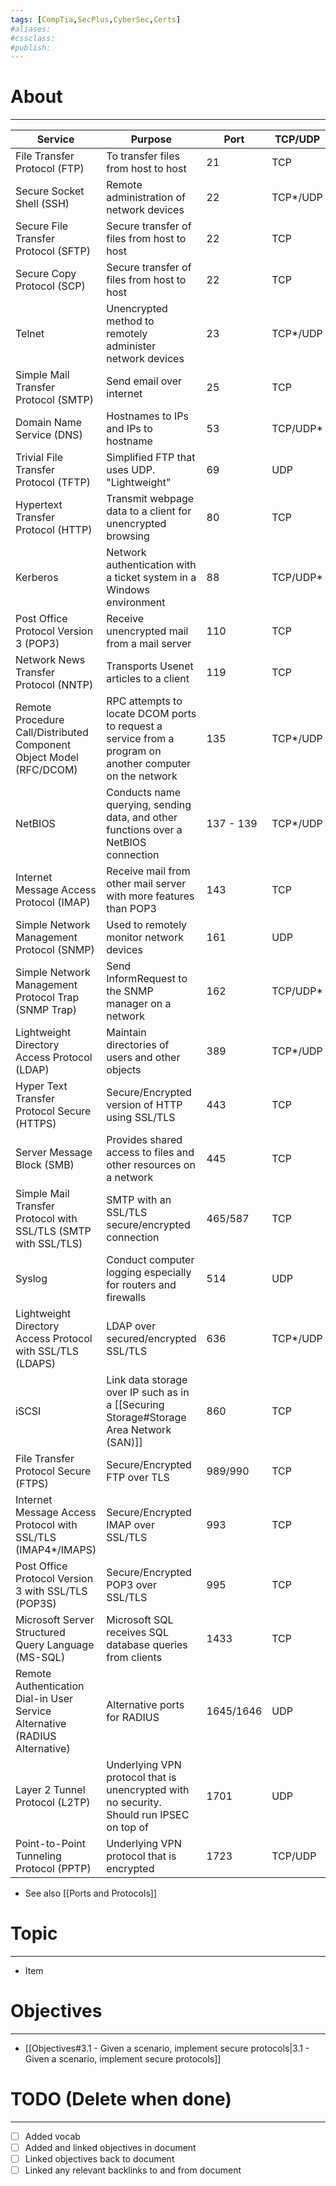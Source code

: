 ```yaml
---
tags: [CompTia,SecPlus,CyberSec,Certs]
#aliases:
#cssclass:
#publish:
---
```


# About
---

| Service                                                                     | Purpose                                                                                                  | Port      | TCP/UDP  |
| --------------------------------------------------------------------------- | -------------------------------------------------------------------------------------------------------- | --------- | -------- |
| File Transfer Protocol (FTP)                                                | To transfer files from host to host                                                                      | 21        | TCP      |
| Secure Socket Shell (SSH)                                                   | Remote administration of network devices                                                                 | 22        | TCP*/UDP |
| Secure File Transfer Protocol (SFTP)                                        | Secure transfer of files from host to host                                                               | 22        | TCP      |
| Secure Copy Protocol (SCP)                                                  | Secure transfer of files from host to host                                                               | 22        | TCP      |
| Telnet                                                                      | Unencrypted method to remotely administer network devices                                                | 23        | TCP*/UDP |
| Simple Mail Transfer Protocol (SMTP)                                        | Send email over internet                                                                                 | 25        | TCP      |
| Domain Name Service (DNS)                                                   | Hostnames to IPs and IPs to hostname                                                                     | 53        | TCP/UDP* |
| Trivial File Transfer Protocol (TFTP)                                       | Simplified FTP that uses UDP. "Lightweight"                                                              | 69        | UDP      |
| Hypertext Transfer Protocol (HTTP)                                          | Transmit webpage data to a client for unencrypted browsing                                               | 80        | TCP      |
| Kerberos                                                                    | Network authentication with a ticket system in a Windows environment                                     | 88        | TCP/UDP* |
| Post Office Protocol Version 3 (POP3)                                       | Receive unencrypted mail from a mail server                                                              | 110       | TCP      |
| Network News Transfer Protocol (NNTP)                                       | Transports Usenet articles to a client                                                                   | 119       | TCP      |
| Remote Procedure Call/Distributed Component Object Model (RFC/DCOM)         | RPC attempts to locate DCOM ports to request a service from a program on another computer on the network | 135       | TCP*/UDP |
| NetBIOS                                                                     | Conducts name querying, sending data, and other functions over a NetBIOS connection                      | 137 - 139 | TCP*/UDP |
| Internet Message Access Protocol (IMAP)                                     | Receive mail from other mail server with more features than POP3                                         | 143       | TCP      |
| Simple Network Management Protocol (SNMP)                                   | Used to remotely monitor network devices                                                                 | 161       | UDP      |
| Simple Network Management Protocol Trap (SNMP Trap)                         | Send InformRequest to the SNMP manager on a network                                                      | 162       | TCP/UDP* |
| Lightweight Directory Access Protocol (LDAP)                                | Maintain directories of users and other objects                                                          | 389       | TCP*/UDP |
| Hyper Text Transfer Protocol Secure (HTTPS)                                 | Secure/Encrypted version of HTTP using SSL/TLS                                                           | 443       | TCP      |
| Server Message Block (SMB)                                                  | Provides shared access to files and other resources on a network                                         | 445       | TCP      |
| Simple Mail Transfer Protocol with SSL/TLS (SMTP with SSL/TLS)              | SMTP with an SSL/TLS secure/encrypted connection                                                         | 465/587   | TCP      |
| Syslog                                                                      | Conduct computer logging especially for routers and firewalls                                            | 514       | UDP      |
| Lightweight Directory Access Protocol with SSL/TLS (LDAPS)                  | LDAP over secured/encrypted SSL/TLS                                                                      | 636       | TCP*/UDP |
| iSCSI                                                                       | Link data storage over IP such as in a [[Securing Storage#Storage Area Network (SAN)]]                   | 860       | TCP      |
| File Transfer Protocol Secure (FTPS)                                        | Secure/Encrypted FTP over TLS                                                                            | 989/990   | TCP      |
| Internet Message Access Protocol with SSL/TLS (IMAP4*/IMAPS)                | Secure/Encrypted IMAP over SSL/TLS                                                                       | 993       | TCP      |
| Post Office Protocol Version 3 with SSL/TLS (POP3S)                         | Secure/Encrypted POP3 over SSL/TLS                                                                       | 995       | TCP      |
| Microsoft Server Structured Query Language (MS-SQL)                         | Microsoft SQL receives SQL database queries from clients                                                 | 1433      | TCP      |
| Remote Authentication Dial-in User Service Alternative (RADIUS Alternative) | Alternative ports for RADIUS                                                                             | 1645/1646 | UDP      |
| Layer 2 Tunnel Protocol (L2TP)                                              | Underlying VPN protocol that is unencrypted with no security. Should run IPSEC on top of                 | 1701      | UDP      |
| Point-to-Point Tunneling Protocol (PPTP)                                    | Underlying VPN protocol that is encrypted                                                                | 1723      | TCP/UDP         |
  
- See also [[Ports and Protocols]]

# Topic
---
- Item

# Objectives
---
- [[Objectives#3.1 - Given a scenario, implement secure protocols|3.1 - Given a scenario, implement secure protocols]]

# TODO (Delete when done)
---
- [ ] Added vocab
- [ ] Added and linked objectives in document
- [ ] Linked objectives back to document
- [ ] Linked any relevant backlinks to and from document